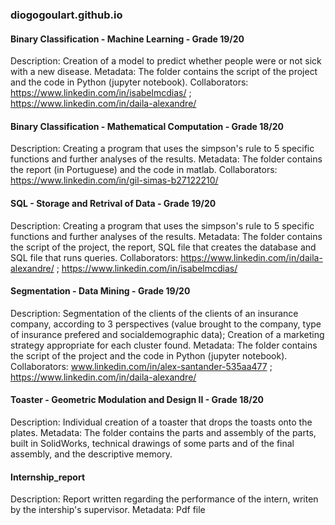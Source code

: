 ### diogogoulart.github.io


#### Binary Classification - Machine Learning - Grade 19/20 
  Description: Creation of a model to predict whether people were or not sick with a new disease.
  Metadata: The folder contains the script of the project and the code in Python (jupyter notebook).
  Collaborators: 
    https://www.linkedin.com/in/isabelmcdias/ ; 
    https://www.linkedin.com/in/daila-alexandre/
  
 #### Binary Classification - Mathematical Computation - Grade 18/20 
  Description: Creating a program that uses the simpson's rule to 5 specific functions and further analyses of the results.
  Metadata: The folder contains the report (in Portuguese) and the code in matlab.
  Collaborators: 
    https://www.linkedin.com/in/gil-simas-b27122210/
  
#### SQL - Storage and Retrival of Data - Grade 19/20 
  Description: Creating a program that uses the simpson's rule to 5 specific functions and further analyses of the results.
  Metadata: The folder contains the script of the project, the report, SQL file that creates the database and SQL file that runs queries.
  Collaborators: 
    https://www.linkedin.com/in/daila-alexandre/ ; 
    https://www.linkedin.com/in/isabelmcdias/
  
#### Segmentation - Data Mining - Grade 19/20 
  Description: Segmentation of the clients of the clients of an insurance company, according to 3 perspectives (value brought to the company, type of insurance prefered and socialdemographic data); Creation of a marketing strategy appropriate for each cluster found.
  Metadata: The folder contains the script of the project and the code in Python (jupyter notebook).
  Collaborators:
    www.linkedin.com/in/alex-santander-535aa477 ; 
    https://www.linkedin.com/in/daila-alexandre/
  
#### Toaster - Geometric Modulation and Design II - Grade 18/20 
  Description: Individual creation of a toaster that drops the toasts onto the plates.
  Metadata: The folder contains the parts and assembly of the parts, built in SolidWorks, technical drawings of some parts and of the final assembly, and the descriptive memory.
  
#### Internship_report
  Description: Report written regarding the performance of the intern, writen by the intership's supervisor.
  Metadata: Pdf file
 
  
  
  
